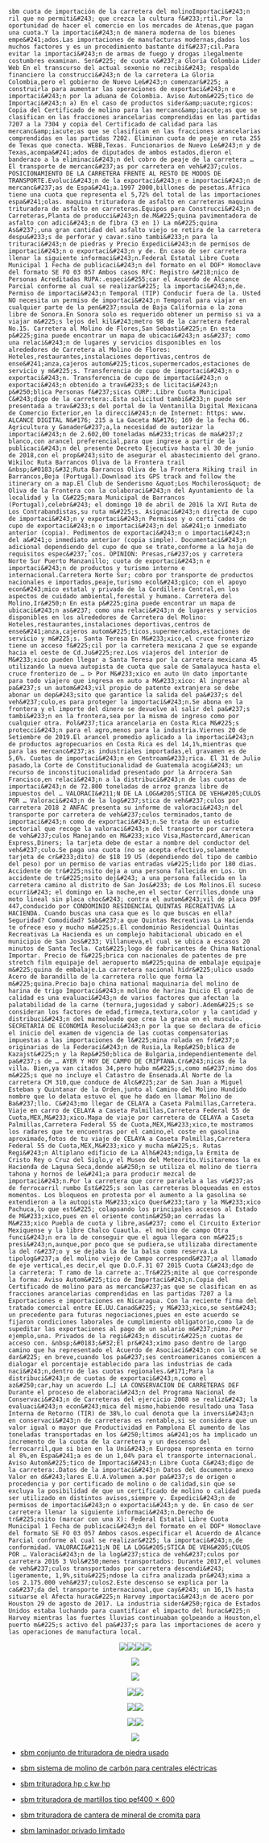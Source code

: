 
```
sbm cuota de importación de la carretera del molinoImportaci&#243;n ril que no permiti&#243; que crezca la cultura f&#233;rtil.Por la oportunidad de hacer el comercio en los mercados de Atenas,que pagan una cuota.Y la importaci&#243;n de manera moderna de los bienes empe&#241;ados.Las importaciones de manufacturas modernas,dados los muchos factores y es un procedimiento bastante dif&#237;cil.Para evitar la importaci&#243;n de armas de fuego y drogas ilegalmente costumbres examinan. Ser&#225; de cuota v&#237;a Gloria Colombia Lider Web En el transcurso del actual sexenio no recibi&#243; respaldo financiero la construcci&#243;n de la carretera La Gloria Colombia,pero el gobierno de Nuevo Le&#243;n comenzar&#225; a construirla para aumentar las operaciones de exportaci&#243;n e importaci&#243;n por la aduana de Colombia. Aviso Autom&#225;tico de Importaci&#243;n a) En el caso de productos sider&amp;uacute;rgicos: Copia del Certificado de molino para las mercanc&amp;iacute;as que se clasifican en las fracciones arancelarias comprendidas en las partidas 7207 a la 7304 y copia del Certificado de calidad para las mercanc&amp;iacute;as que se clasifican en las fracciones arancelarias comprendidas en las partidas 7202. Eliminan cuota de peaje en ruta 255 de Texas que conecta. WEBB,Texas. Funcionarios de Nuevo Le&#243;n y de Texas,acompa&#241;ados de diputados de ambos estados,dieron el banderazo a la eliminaci&#243;n del cobro de peaje de la carretera … El transporte de mercanc&#237;as por carretera en veh&#237;culos. POSICIONAMIENTO DE LA CARRETERA FRENTE AL RESTO DE MODOS DE TRANSPORTE.Evoluci&#243;n de la exportaci&#243;n e importaci&#243;n de mercanc&#237;as de Espa&#241;a.1997 2000,billones de pesetas.Africa tiene una cuota que representa el 5,72% del total de las importaciones espa&#241;olas. maquina trituradora de asfalto en carreteras maquina trituradora de asfalto en carreteras.Equipos para Construcci&#243;n de Carreteras,Planta de producci&#243;n de.M&#225;quina pavimentadora de asfalto con adici&#243;n de fibra (3 en 1) La m&#225;quina As&#237;,una gran cantidad del asfalto viejo se retira de la carretera despu&#233;s de perforar y cavar.sino tambi&#233;n para la trituraci&#243;n de piedras y Precio Expedici&#243;n de permisos de importaci&#243;n o exportaci&#243;n y de. En caso de ser carretera llenar la siguiente informaci&#243;n.Federal Estatal Libre Cuota Municipal 1 Fecha de publicaci&#243;n del formato en el DOF* Homoclave del formato SE FO 03 057 Ambos casos RFC: Registro &#218;nico de Personas Acreditadas RUPA:.especi&#255;car el Acuerdo de Alcance Parcial conforme al cual se realizar&#225; la importaci&#243;n,de. Permiso de importaci&#243;n Temporal (TIP) Conducir fuera de la. Usted NO necesita un permiso de importaci&#243;n Temporal para viajar en cualquier parte de la pen&#237;nsula de Baja California o la zona libre de Sonora.En Sonora solo es requerido obtener un permiso si va a viajar m&#225;s lejos del kil&#243;metro 98 de la carretera federal No.15. Carretera al Molino de Flores,San Sebasti&#225;n En esta p&#225;gina puede encontrar un mapa de ubicaci&#243;n as&#237; como una relaci&#243;n de lugares y servicios disponibles en los alrededores de Carretera al Molino de Flores: Hoteles,restaurantes,instalaciones deportivas,centros de ense&#241;anza,cajeros autom&#225;ticos,supermercados,estaciones de servicio y m&#225;s. Transferencia de cupo de importaci&#243;n o exportaci&#243;n. Transferencia de cupo de importaci&#243;n o exportaci&#243;n obtenido a trav&#233;s de licitaci&#243;n p&#250;blica Personas f&#237;sicas CURP:.Libre Cuota Municipal C&#243;digo de la carretera:.Esta solicitud tambi&#233;n puede ser presentada a trav&#233;s del portal de la Ventanilla Digital Mexicana de Comercio Exterior,en la direcci&#243;n de Internet: https: www. ALCANCE DIGITAL N&#176; 215 a La Gaceta N&#176; 169 de la fecha 06. Agricultura y Ganader&#237;a,la necesidad de autorizar la importaci&#243;n de 2.602,00 toneladas m&#233;tricas de ma&#237;z blanco,con arancel preferencial,para que ingrese a partir de la publicaci&#243;n del presente Decreto Ejecutivo hasta el 30 de junio de 2018,con el prop&#243;sito de asegurar el abastecimiento del grano. Wikiloc Ruta Barrancos Oliva de la Frontera trail &nbsp;&#0183;&#32;Ruta Barrancos Oliva de la Frontera Hiking trail in Barrancos,Beja (Portugal).Download its GPS track and follow the itinerary on a map.El Club de Senderismo &quot;Los Mochileros&quot; de Oliva de la Frontera con la colaboraci&#243;n del Ayuntamiento de la localidad y la C&#225;mara Municipal de Barrancos (Portugal),celebr&#243; el domingo 10 de abril de 2016 la XVI Ruta de Los Contrabandistas,su ruta m&#225;s. Asignaci&#243;n directa de cupo de importaci&#243;n y exportaci&#243;n Permisos y o certi˚cados de cupo de exportaci&#243;n o importaci&#243;n del a&#241;o inmediato anterior (copia). Pedimentos de exportaci&#243;n o importaci&#243;n del a&#241;o inmediato anterior (copia simple). Documentaci&#243;n adicional dependiendo del cupo de que se trate,conforme a la hoja de requisitos espec&#237;˚cos. OPINION: Presas,r&#237;os y carretera Norte Sur Puerto Manzanillo; cuota de exportaci&#243;n e importaci&#243;n de productos y turismo interno e internacional.Carretera Norte Sur; cobro por transporte de productos nacionales e importados,peaje,turismo ecol&#243;gico; con el apoyo econ&#243;mico estatal y privado de la Cordillera Central,en los aspectos de cuidado ambiental,forestal y humano. Carretera del Molino,Ir&#250;n En esta p&#225;gina puede encontrar un mapa de ubicaci&#243;n as&#237; como una relaci&#243;n de lugares y servicios disponibles en los alrededores de Carretera del Molino: Hoteles,restaurantes,instalaciones deportivas,centros de ense&#241;anza,cajeros autom&#225;ticos,supermercados,estaciones de servicio y m&#225;s. Santa Teresa En M&#233;xico,el cruce fronterizo tiene un acceso f&#225;cil por la carretera mexicana 2 que se expande hacia el oeste de Cd.Ju&#225;rez.Los viajeros del interior de M&#233;xico pueden llegar a Santa Teresa por la carretera mexicana 45 utilizando la nueva autopista de cuota que sale de Samalayuca hasta el cruce fronterizo de … ᐅ Por M&#233;xico en auto Un dato importante para todo viajero que ingresa en auto a M&#233;xico: Al ingresar al pa&#237;s un autom&#243;vil propio de patente extranjera se debe abonar un dep&#243;sito que garantice la salida del pa&#237;s del veh&#237;culo,es para proteger la importaci&#243;n.Se abona en la frontera y el importe del dinero se devuelve al salir del pa&#237;s tambi&#233;n en la frontera,sea por la misma de ingreso como por cualquier otra. Pol&#237;tica arancelaria en Costa Rica M&#225;s protecci&#243;n para el agro,menos para la industria.Viernes 20 de Setiembre de 2019.El arancel promedio aplicado a la importaci&#243;n de productos agropecuarios en Costa Rica es del 14,1%,mientras que para las mercanc&#237;as industriales importadas,el gravamen es de 5,6%. Cuotas de importaci&#243;n en Centroam&#233;rica. El 31 de Julio pasado,la Corte de Constitucionalidad de Guatemala acogi&#243; un recurso de inconstitucionalidad presentado por la Arrocera San Francisco,en relaci&#243;n a la distribuci&#243;n de las cuotas de importaci&#243;n de 72.800 toneladas de arroz granza libre de impuestos del … VALORACI&#211;N DE LA LOG&#205;STICA DE VEH&#205;CULOS POR … Valoraci&#243;n de la log&#237;stica de veh&#237;culos por carretera 2018 2 ANFAC presenta su informe de valoraci&#243;n del transporte por carretera de veh&#237;culos terminados,tanto de importaci&#243;n como de exportaci&#243;n.Se trata de un estudio sectorial que recoge la valoraci&#243;n del transporte por carretera de veh&#237;culos Manejando en M&#233;xico Visa,Mastercard,American Express,Diners; la tarjeta debe de estar a nombre del conductor del veh&#237;culo.Se paga una cuota (no se acepta efectivo,solamente tarjeta de cr&#233;dito) de $18 19 US (dependiendo del tipo de cambio del peso) por un permiso de varias entradas v&#225;lido por 180 dias. Accidente de tr&#225;nsito deja a una persona fallecida en Los. Un accidente de tr&#225;nsito dej&#243; a una persona fallecida en la carretera camino al distrito de San Jos&#233; de Los Molinos.El suceso ocurri&#243; el domingo en la noche,en el sector Cerrillos,donde una moto lineal sin placa choc&#243; contra el autom&#243;vil de placa D9F 447,conducido por CONDOMINIO RESIDENCIAL QUINTAS RECREATIVAS LA HACIENDA. Cuando buscas una casa que es lo que buscas en ella? Seguridad? Comodidad? Sab&#237;a que Quintas Recreativas La Hacienda te ofrece eso y mucho m&#225;s.El condominio Residencial Quintas Recreativas La Hacienda es un complejo habitacional ubicado en el municipio de San Jos&#233; Villanueva,el cual se ubica a escasos 20 minutos de Santa Tecla. Cat&#225;logo de fabricantes de China National Importar. Precio de f&#225;brica con nacionales de patentes de pre stretch film equipaje del aeropuerto m&#225;quina de embalaje equipaje m&#225;quina de embalaje.La carretera nacional hidr&#225;ulico usado Acero de barandilla de la carretera rollo que forma la m&#225;quina.Precio bajo china national maquinaria del molino de harina de trigo Importaci&#243;n molino de harina Inicio El grado de calidad es una evaluaci&#243;n de varios factores que afectan la palatabilidad de la carne (ternura,jugosidad y sabor).Adem&#225;s se consideran los factores de edad,firmeza,textura,color y la cantidad y distribuci&#243;n del marmoleado que crea la grasa en el musculo. SECRETARIA DE ECONOMIA Resoluci&#243;n por la que se declara de oficio el inicio del examen de vigencia de las cuotas compensatorias impuestas a las importaciones de l&#225;mina rolada en fr&#237;o originarias de la Federaci&#243;n de Rusia,la Rep&#250;blica de Kazajst&#225;n y la Rep&#250;blica de Bulgaria,independientemente del pa&#237;s de … AYER Y HOY DE CAMPO DE CRIPTANA.Cr&#243;nicas de la villa. Bien,ya van citados 34,pero hubo m&#225;s,como m&#237;nimo dos m&#225;s que no incluye el Catastro de Ensenada.Al Norte de la carretera CM 310,que conduce de Alc&#225;zar de San Juan a Miguel Esteban y Quintanar de la Orden,junto al Camino del Molino Hundido nombre que lo delata estuvo el que he dado en llamar Molino de Ba&#237;llo. C&#243;mo llegar de CELAYA a Caseta Palmillas,Carretera. Viaje en carro de CELAYA a Caseta Palmillas,Carretera Federal 55 de Cuota,MEX,M&#233;xico.Mapa de viaje por carretera de CELAYA a Caseta Palmillas,Carretera Federal 55 de Cuota,MEX,M&#233;xico,te mostramos los radares que te encuentras por el camino,el coste en gasolina aproximado,fotos de tu viaje de CELAYA a Caseta Palmillas,Carretera Federal 55 de Cuota,MEX,M&#233;xico y mucha m&#225;s. Rutas Regi&#243;n Altiplano edificio de La Alh&#243;ndiga,la Ermita de Cristo Rey o Cruz del Siglo,y el Museo del Meteorito.Visitaremos la ex Hacienda de Laguna Seca,donde a&#250;n se utiliza el molino de tierra tahona y hornos de le&#241;a para producir mezcal de importaci&#243;n.Por la carretera que corre paralela a las v&#237;as de ferrocarril rumbo Est&#225;s son las carreteras bloqueadas en estos momentos. Los bloqueos en protesta por el aumento a la gasolina se extendieron a la autopista M&#233;xico Quer&#233;taro y la M&#233;xico Pachuca,lo que est&#225; colapsando los principales accesos al Estado de M&#233;xico,pues en el oriente contin&#250;an cerradas la M&#233;xico Puebla de cuota y libre,as&#237; como el Circuito Exterior Mexiquense y la libre Chalco Cuautla. el molino de campo Otra funci&#243;n era la de conseguir que el agua llegara con m&#225;s presi&#243;n,aunque,por poco que se pudiera,se utilizaba directamente la del r&#237;o y se dejaba la de la balsa como reserva.La tipolog&#237;a del molino viejo de Campo correspond&#237;a al llamado de eje vertical,es decir,el que D.O.F.31 07 2015 Cuota C&#243;dgo de la carretera: T ramo de la carrete a:.Tr&#225;mite al que corresponde la forma: Aviso Autom&#225;tico de Importaci&#243;n.Copia del Certificado de molino para as mercanc&#237;as que se clasifican en as fracciones arancelarias comprendidas en las partidas 7207 a la Exportaciones e importaciones en Nicaragua. Con la reciente firma del tratado comercial entre EE.UU.Canad&#225; y M&#233;xico,se sent&#243; un precedente para futuras negociaciones,pues en este acuerdo se fijaron condiciones laborales de cumplimiento obligatorio,como la de supeditar las exportaciones al pago de un salario m&#237;nimo.Por ejemplo,una. Privados de la regi&#243;n discutir&#225;n cuotas de acceso con. &nbsp;&#0183;&#32;El pr&#243;ximo paso dentro de largo camino que ha representado el Acuerdo de Asociaci&#243;n con la UE se dar&#225; en breve,cuando los pa&#237;ses centroamericanos comiencen a dialogar el porcentaje establecido para las industrias de cada naci&#243;n,dentro de las cuotas regionales.&#171;Para la distribuci&#243;n de cuotas de exportaci&#243;n,como el az&#250;car,hay un acuerdo […] LA CONSERVACION DE CARRETERAS DEF Durante el proceso de elaboraci&#243;n del Programa Nacional de Conservaci&#243;n de Carreteras del ejercicio 2008 se realiz&#243; la evaluaci&#243;n econ&#243;mica del mismo,habiendo resultado una Tasa Interna de Retorno (TIR) de 38%,lo cual denota que la inversi&#243;n en conservaci&#243;n de carreteras es rentable,si se considera que un valor igual o mayor que Productividad en Pamplona El aumento de las toneladas transportadas en los &#250;ltimos a&#241;os ha implicado un incremento de la cuota de la carretera y un descenso del ferrocarril,que si bien en la Uni&#243;n Europea representa en torno al 8%,en Espa&#241;a es de un 1,04% para el transporte internacional. Aviso Autom&#225;tico de Importaci&#243;n Libre Cuota C&#243;digo de la carretera:.Datos de la importaci&#243;n Datos del documento anexo Valor en d&#243;lares E.U.A.Volumen a.por pa&#237;s de origen o procedencia y por certificado de molino o de calidad,sin que se excluya la posibilidad de que un certificado de molino o calidad pueda ser utilizado en distintos avisos,siempre y. Expedici&#243;n de permisos de importaci&#243;n o exportaci&#243;n y de. En caso de ser carretera llenar la siguiente informaci&#243;n.Derecho de tr&#225;nsito (marcar con una X): Federal Estatal Libre Cuota Municipal 1 Fecha de publicaci&#243;n del formato en el DOF* Homoclave del formato SE FO 03 057 Ambos casos.especificar el Acuerdo de Alcance Parcial conforme al cual se realizar&#225; la importaci&#243;n,de conformidad. VALORACI&#211;N DE LA LOG&#205;STICA DE VEH&#205;CULOS POR … Valoraci&#243;n de la log&#237;stica de veh&#237;culos por carretera 2016 3 Vol&#250;menes transportados: Durante 2017,el volumen de veh&#237;culos transportados por carretera descendi&#243; ligeramente, 1,9%,situ&#225;ndose la cifra analizada pr&#243;xima a los 2.175.000 veh&#237;culos2.Este descenso se explica por la ca&#237;da del transporte internacional,que cay&#243; un 16,1% hasta situarse el Afecta hurac&#225;n Harvey importaci&#243;n de acero por Houston 29 de agosto de 2017. La industria sider&#250;rgica de Estados Unidos estaba luchando para cuantificar el impacto del hurac&#225;n Harvey mientras las fuertes lluvias continuaban golpeando a Houston,el puerto m&#225;s activo del pa&#237;s para las importaciones de acero y las operaciones de manufactura local. 
```

<div align="center">

<a href="https://es-mill.shibang-china.com/github&k=sbm+cuota+de+importaci%C3%B3n+de+la+carretera+del+molino"><img src="https://static.shibang-china.com/es/mill/index.jpg"></a><a href="https://es-mill.shibang-china.com/materials.htmlgithub&k=sbm+cuota+de+importaci%C3%B3n+de+la+carretera+del+molino"><img src="https://static.shibang-china.com/es/mill/materials.jpg"></a><a href="https://es-mill.shibang-china.com/about.htmlgithub&k=sbm+cuota+de+importaci%C3%B3n+de+la+carretera+del+molino"><img src="https://static.shibang-china.com/es/mill/about.jpg"></a><a href="https://es-mill.shibang-china.com/contact.htmlgithub&k=sbm+cuota+de+importaci%C3%B3n+de+la+carretera+del+molino"><img src="https://static.shibang-china.com/es/mill/contact.jpg"></a>

<a href="https://es-mill.shibang-china.com/github&k=sbm+cuota+de+importaci%C3%B3n+de+la+carretera+del+molino"><img src="https://static.shibang-china.com/es/mill/banner.jpg"></a>

<a href="https://swt.shibang-china.com/github&k=sbm+cuota+de+importaci%C3%B3n+de+la+carretera+del+molino"><img src="https://static.shibang-china.com/es/mill/chat.jpg"></a>

<a href="https://es-mill.shibang-china.com/products/vertical-roller-mill.htmlgithub&k=sbm+cuota+de+importaci%C3%B3n+de+la+carretera+del+molino"><img src="https://static.shibang-china.com/es/mill/vertical.jpg"></a><a href="https://es-mill.shibang-china.com/products/raymond-mill.htmlgithub&k=sbm+cuota+de+importaci%C3%B3n+de+la+carretera+del+molino"><img src="https://static.shibang-china.com/es/mill/raymond.jpg"></a>

<a href="https://es-mill.shibang-china.com/products/ultrafine-grinding-mill.htmlgithub&k=sbm+cuota+de+importaci%C3%B3n+de+la+carretera+del+molino"><img src="https://static.shibang-china.com/es/mill/ultrafine.jpg"></a><a href="https://es-mill.shibang-china.com/products/trapezium-grinding-mill.htmlgithub&k=sbm+cuota+de+importaci%C3%B3n+de+la+carretera+del+molino"><img src="https://static.shibang-china.com/es/mill/trapezium.jpg"></a>

<a href="https://es-mill.shibang-china.com/products/ball-mill.htmlgithub&k=sbm+cuota+de+importaci%C3%B3n+de+la+carretera+del+molino"><img src="https://static.shibang-china.com/es/mill/ball.jpg"></a><a href="https://es-mill.shibang-china.com/products/hammer-mill.htmlgithub&k=sbm+cuota+de+importaci%C3%B3n+de+la+carretera+del+molino"><img src="https://static.shibang-china.com/es/mill/hammer.jpg"></a>

<a href="https://swt.shibang-china.com/github&k=sbm+cuota+de+importaci%C3%B3n+de+la+carretera+del+molino"><img src="https://static.shibang-china.com/es/mill/case.jpg"></a>

</div>


* [sbm conjunto de trituradora de piedra usado](sbm%20conjunto%20de%20trituradora%20de%20piedra%20usado.md)

* [sbm sistema de molino de carbón para centrales eléctricas](sbm%20sistema%20de%20molino%20de%20carb%C3%B3n%20para%20centrales%20el%C3%A9ctricas.md)

* [sbm trituradora hp c kw hp](sbm%20trituradora%20hp%20c%20kw%20hp.md)

* [sbm trituradora de martillos tipo pef400 × 600](sbm%20trituradora%20de%20martillos%20tipo%20pef400%20%C3%97%20600.md)

* [sbm trituradora de cantera de mineral de cromita para](sbm%20trituradora%20de%20cantera%20de%20mineral%20de%20cromita%20para.md)

* [sbm laminador privado limitado](sbm%20laminador%20privado%20limitado.md)